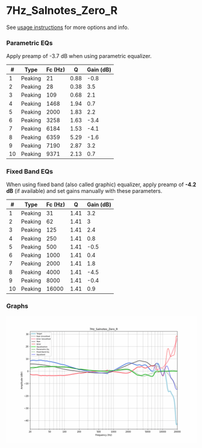 # 7Hz_Salnotes_Zero_R
See [usage instructions](https://github.com/jaakkopasanen/AutoEq#usage) for more options and info.

### Parametric EQs
Apply preamp of -3.7 dB when using parametric equalizer.

|   # | Type    |   Fc (Hz) |    Q |   Gain (dB) |
|-----|---------|-----------|------|-------------|
|   1 | Peaking |        21 | 0.88 |        -0.8 |
|   2 | Peaking |        28 | 0.38 |         3.5 |
|   3 | Peaking |       109 | 0.68 |         2.1 |
|   4 | Peaking |      1468 | 1.94 |         0.7 |
|   5 | Peaking |      2000 | 1.83 |         2.2 |
|   6 | Peaking |      3258 | 1.63 |        -3.4 |
|   7 | Peaking |      6184 | 1.53 |        -4.1 |
|   8 | Peaking |      6359 | 5.29 |        -1.6 |
|   9 | Peaking |      7190 | 2.87 |         3.2 |
|  10 | Peaking |      9371 | 2.13 |         0.7 |

### Fixed Band EQs
When using fixed band (also called graphic) equalizer, apply preamp of **-4.2 dB** (if available) and set gains manually with these parameters.

|   # | Type    |   Fc (Hz) |    Q |   Gain (dB) |
|-----|---------|-----------|------|-------------|
|   1 | Peaking |        31 | 1.41 |         3.2 |
|   2 | Peaking |        62 | 1.41 |         3   |
|   3 | Peaking |       125 | 1.41 |         2.4 |
|   4 | Peaking |       250 | 1.41 |         0.8 |
|   5 | Peaking |       500 | 1.41 |        -0.5 |
|   6 | Peaking |      1000 | 1.41 |         0.4 |
|   7 | Peaking |      2000 | 1.41 |         1.8 |
|   8 | Peaking |      4000 | 1.41 |        -4.5 |
|   9 | Peaking |      8000 | 1.41 |        -0.4 |
|  10 | Peaking |     16000 | 1.41 |         0.9 |

### Graphs
![](./7Hz_Salnotes_Zero_R.png)

